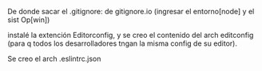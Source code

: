 De donde sacar el .gitignore: de gitignore.io (ingresar el entorno[node] y el sist Op[win])

instalé la extención Editorconfig, y se creo el contenido del arch editconfig (para q todos los desarrolladores tngan la misma config de su editor).

Se creo el arch .eslintrc.json
